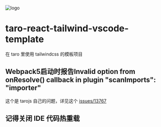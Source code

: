
![logo](https://pic1.zhimg.com/v2-3ee20468f54bbfefcd0027283b21aaa8_720w.jpg?source=172ae18b)

# taro-react-tailwind-vscode-template

在 taro 里使用 tailwindcss 的模板项目

## Webpack5启动时报告Invalid option from onResolve() callback in plugin "scanImports": "importer"

这个是 tarojs 自己的问题，详见这个 [issues/13767](https://github.com/NervJS/taro/issues/13767)

## 记得关闭 IDE 代码热重载
